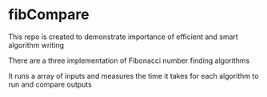 # fibCompare
This repo is created to demonstrate importance of efficient and smart algorithm writing 

There are a three implementation of Fibonacci number finding algorithms

It runs a array of inputs and measures the time it takes for each algorithm to run and compare outputs
